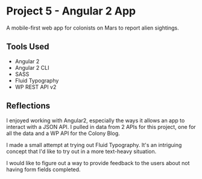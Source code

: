 # Project 5 - Angular 2 App

A mobile-first web app for colonists on Mars to report alien sightings.

## Tools Used

* Angular 2
* Angular 2 CLI
* SASS
* Fluid Typography
* WP REST API v2

## Reflections

I enjoyed working with Angular2, especially the ways it allows an app to interact with a JSON API. I pulled in data from 2 APIs for this project, one for all the data and a WP API for the Colony Blog.

I made a small attempt at trying out Fluid Typography. It's an intriguing concept that I'd like to try out in a more text-heavy situation. 

I would like to figure out a way to provide feedback to the users about not having form fields completed. 